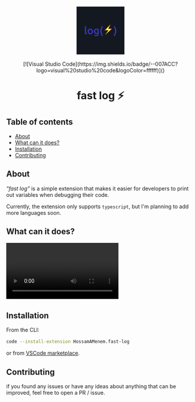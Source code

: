 <p align="center">
  <img src="https://github.com/hossammenem/fast-log/blob/master/assets/imgs/logo.png" width="128" alt="fast-log Logo">
</p>

<p align="center">
  [![Visual Studio Code](https://img.shields.io/badge/--007ACC?logo=visual%20studio%20code&logoColor=ffffff)]()
</p>

<h1 align="center">
  fast log ⚡
</h1>

## Table of contents

- <a href="#about">About</a>
- <a href="#features-showcasing">What can it does?</a>
- <a href="#installation">Installation</a>
- <a href="#contributing">Contributing</a>

<h2 id="about">About</h2>

_"fast log"_ is a simple extension that makes it easier for developers to print out variables when debugging their code.

Currently, the extension only supports `typescript`, but I'm planning to add more languages soon.

<h2 id="features-showcasing">What can it does?</h2>

<video src="https://github.com/hossammenem/fast-log/blob/master/assets/features%20showcasing.mp4"></video>

<h2 id="installation">Installation</h2>
 
From the CLI:

```bash
code --install-extension HossamAMenem.fast-log
```

or from [VSCode marketplace]().

<h2 id="contributing">Contributing</h2>

if you found any issues or have any ideas about anything that can be improved, feel free to open a PR / issue.
